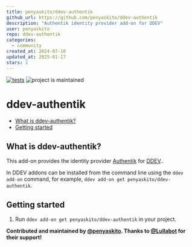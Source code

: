 ```yaml
---
title: penyaskito/ddev-authentik
github_url: https://github.com/penyaskito/ddev-authentik
description: "Authentik identity provider add-on for DDEV"
user: penyaskito
repo: ddev-authentik
categories:
  - community
created_at: 2024-07-10
updated_at: 2025-01-17
stars: 1
---
```


[![tests](https://github.com/penyaskito/ddev-authentik/actions/workflows/tests.yml/badge.svg)](https://github.com/penyaskito/ddev-authentik/actions/workflows/tests.yml) ![project is maintained](https://img.shields.io/maintenance/yes/2025.svg)

# ddev-authentik <!-- omit in toc -->

* [What is ddev-authentik?](#what-is-ddev-authentik)
* [Getting started](#getting-started)

## What is ddev-authentik?

This add-on provides the identity provider [Authentik](https://docs.goauthentik.io/docs/) for [DDEV](https://ddev.readthedocs.io)..

In DDEV addons can be installed from the command line using the `ddev add-on` command, for example, `ddev add-on get penyaskito/ddev-authentik`.

## Getting started

1. Run `ddev add-on get penyaskito/ddev-authentik` in your project.


**Contributed and maintained by [@penyaskito](https://github.com/penyaskito). Thanks to [@Lullabot](https://github.com/lullabot) for their support!**

